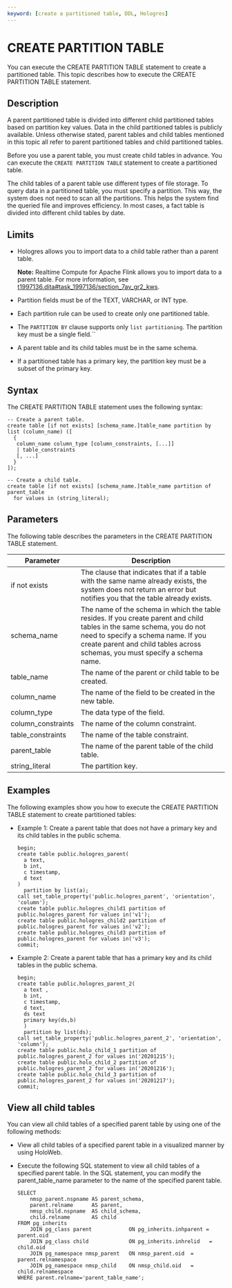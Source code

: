 ```yaml
---
keyword: [create a partitioned table, DDL, Hologres]
---
```


# CREATE PARTITION TABLE

You can execute the CREATE PARTITION TABLE statement to create a partitioned table. This topic describes how to execute the CREATE PARTITION TABLE statement.

## Description

A parent partitioned table is divided into different child partitioned tables based on partition key values. Data in the child partitioned tables is publicly available. Unless otherwise stated, parent tables and child tables mentioned in this topic all refer to parent partitioned tables and child partitioned tables.

Before you use a parent table, you must create child tables in advance. You can execute the `CREATE PARTITION TABLE` statement to create a partitioned table.

The child tables of a parent table use different types of file storage. To query data in a partitioned table, you must specify a partition. This way, the system does not need to scan all the partitions. This helps the system find the queried file and improves efficiency. In most cases, a fact table is divided into different child tables by date.

## Limits

-   Hologres allows you to import data to a child table rather than a parent table.

    **Note:** Realtime Compute for Apache Flink allows you to import data to a parent table. For more information, see [t1997136.dita\#task\_1997136/section\_7av\_gr2\_kws](t1997136.dita#task_1997136/section_7av_gr2_kws).

-   Partition fields must be of the TEXT, VARCHAR, or INT type.
-   Each partition rule can be used to create only one partitioned table.
-   The `PARTITION BY` clause supports only `list partitioning`. The partition key must be a single field.``
-   A parent table and its child tables must be in the same schema.
-   If a partitioned table has a primary key, the partition key must be a subset of the primary key.

## Syntax

The CREATE PARTITION TABLE statement uses the following syntax:

```
-- Create a parent table.
create table [if not exists] [schema_name.]table_name partition by list (column_name) ([
  {
   column_name column_type [column_constraints, [...]]
   | table_constraints
   [, ...]
  }
]);

-- Create a child table.
create table [if not exists] [schema_name.]table_name partition of parent_table
  for values in (string_literal);
```

## Parameters

The following table describes the parameters in the CREATE PARTITION TABLE statement.

|Parameter|Description|
|---------|-----------|
|if not exists|The clause that indicates that if a table with the same name already exists, the system does not return an error but notifies you that the table already exists.|
|schema\_name|The name of the schema in which the table resides. If you create parent and child tables in the same schema, you do not need to specify a schema name. If you create parent and child tables across schemas, you must specify a schema name.|
|table\_name|The name of the parent or child table to be created.|
|column\_name|The name of the field to be created in the new table.|
|column\_type|The data type of the field.|
|column\_constraints|The name of the column constraint.|
|table\_constraints|The name of the table constraint.|
|parent\_table|The name of the parent table of the child table.|
|string\_literal|The partition key.|

## Examples

The following examples show you how to execute the CREATE PARTITION TABLE statement to create partitioned tables:

-   Example 1: Create a parent table that does not have a primary key and its child tables in the public schema.

    ```
    begin;
    create table public.hologres_parent(
      a text, 
      b int, 
      c timestamp, 
      d text
    ) 
      partition by list(a);
    call set_table_property('public.hologres_parent', 'orientation', 'column');           
    create table public.hologres_child1 partition of public.hologres_parent for values in('v1');
    create table public.hologres_child2 partition of public.hologres_parent for values in('v2');
    create table public.hologres_child3 partition of public.hologres_parent for values in('v3');
    commit;
    ```

-   Example 2: Create a parent table that has a primary key and its child tables in the public schema.

    ```
    begin;
    create table public.hologres_parent_2(
      a text , 
      b int, 
      c timestamp, 
      d text,
      ds text
      primary key(ds,b)
      )
      partition by list(ds);
    call set_table_property('public.hologres_parent_2', 'orientation', 'column');
    create table public.holo_child_1 partition of public.hologres_parent_2 for values in('20201215');
    create table public.holo_child_2 partition of public.hologres_parent_2 for values in('20201216');
    create table public.holo_child_3 partition of public.hologres_parent_2 for values in('20201217');
    commit;
    ```


## View all child tables

You can view all child tables of a specified parent table by using one of the following methods:

-   View all child tables of a specified parent table in a visualized manner by using HoloWeb.
-   Execute the following SQL statement to view all child tables of a specified parent table. In the SQL statement, you can modify the parent\_table\_name parameter to the name of the specified parent table.

    ```
    SELECT
        nmsp_parent.nspname AS parent_schema,
        parent.relname      AS parent,
        nmsp_child.nspname  AS child_schema,
        child.relname       AS child
    FROM pg_inherits
        JOIN pg_class parent            ON pg_inherits.inhparent = parent.oid
        JOIN pg_class child             ON pg_inherits.inhrelid   = child.oid
        JOIN pg_namespace nmsp_parent   ON nmsp_parent.oid  = parent.relnamespace
        JOIN pg_namespace nmsp_child    ON nmsp_child.oid   = child.relnamespace
    WHERE parent.relname='parent_table_name'; 
    ```


